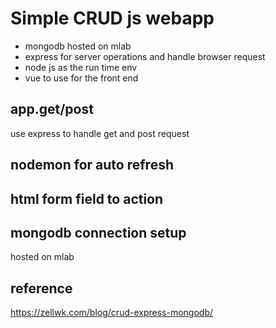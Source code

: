 # Simple CRUD js webapp 
- mongodb hosted on mlab
- express for server operations and handle browser request
- node js as the run time env
- vue to use for the front end


## app.get/post
use express to handle get and post request

## nodemon for auto refresh


## html form field to action



## mongodb connection setup
hosted on mlab

## reference 
https://zellwk.com/blog/crud-express-mongodb/